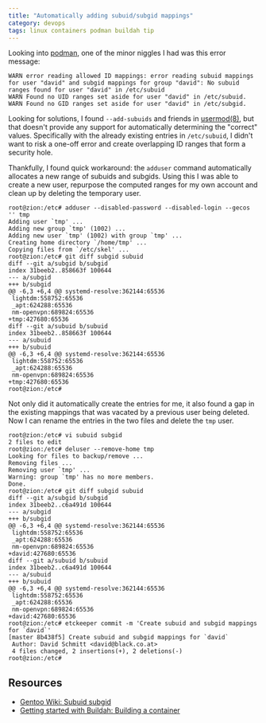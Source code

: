 ```yaml
---
title: "Automatically adding subuid/subgid mappings"
category: devops
tags: linux containers podman buildah tip
---
```


Looking into [podman](https://podman.io/), one of the minor niggles I had was this error message:

```
WARN error reading allowed ID mappings: error reading subuid mappings for user "david" and subgid mappings for group "david": No subuid ranges found for user "david" in /etc/subuid
WARN Found no UID ranges set aside for user "david" in /etc/subuid.
WARN Found no GID ranges set aside for user "david" in /etc/subgid.
```

Looking for solutions, I found `--add-subuids` and friends in [usermod(8)](https://man7.org/linux/man-pages/man8/usermod.8.html), but that doesn't provide any support for automatically determining the "correct" values.
Specifically with the already existing entries in `/etc/subuid`, I didn't want to risk a one-off error and create overlapping ID ranges that form a security hole.

Thankfully, I found quick workaround:
the `adduser` command automatically allocates a new range of subuids and subgids.
Using this I was able to create a new user, repurpose the computed ranges for my own account and clean up by deleting the temporary user.

```
root@zion:/etc# adduser --disabled-password --disabled-login --gecos '' tmp
Adding user `tmp' ...
Adding new group `tmp' (1002) ...
Adding new user `tmp' (1002) with group `tmp' ...
Creating home directory `/home/tmp' ...
Copying files from `/etc/skel' ...
root@zion:/etc# git diff subgid subuid
diff --git a/subgid b/subgid
index 31beeb2..858663f 100644
--- a/subgid
+++ b/subgid
@@ -6,3 +6,4 @@ systemd-resolve:362144:65536
 lightdm:558752:65536
 _apt:624288:65536
 nm-openvpn:689824:65536
+tmp:427680:65536
diff --git a/subuid b/subuid
index 31beeb2..858663f 100644
--- a/subuid
+++ b/subuid
@@ -6,3 +6,4 @@ systemd-resolve:362144:65536
 lightdm:558752:65536
 _apt:624288:65536
 nm-openvpn:689824:65536
+tmp:427680:65536
root@zion:/etc#
```

Not only did it automatically create the entries for me, it also found a gap in the existing mappings that was vacated by a previous user being deleted.
Now I can rename the entries in the two files and delete the `tmp` user.

```
root@zion:/etc# vi subuid subgid
2 files to edit
root@zion:/etc# deluser --remove-home tmp
Looking for files to backup/remove ...
Removing files ...
Removing user `tmp' ...
Warning: group `tmp' has no more members.
Done.
root@zion:/etc# git diff subgid subuid
diff --git a/subgid b/subgid
index 31beeb2..c6a491d 100644
--- a/subgid
+++ b/subgid
@@ -6,3 +6,4 @@ systemd-resolve:362144:65536
 lightdm:558752:65536
 _apt:624288:65536
 nm-openvpn:689824:65536
+david:427680:65536
diff --git a/subuid b/subuid
index 31beeb2..c6a491d 100644
--- a/subuid
+++ b/subuid
@@ -6,3 +6,4 @@ systemd-resolve:362144:65536
 lightdm:558752:65536
 _apt:624288:65536
 nm-openvpn:689824:65536
+david:427680:65536
root@zion:/etc# etckeeper commit -m 'Create subuid and subgid mappings for `david`'
[master 8b438f5] Create subuid and subgid mappings for `david`
 Author: David Schmitt <david@black.co.at>
 4 files changed, 2 insertions(+), 2 deletions(-)
root@zion:/etc#
```


## Resources

* [Gentoo Wiki: Subuid subgid](https://wiki.gentoo.org/wiki/Subuid_subgid)
* [Getting started with Buildah: Building a container](https://developers.redhat.com/blog/2021/01/11/getting-started-with-buildah#building_a_container)
